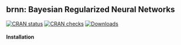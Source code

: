 ## brnn: Bayesian Regularized Neural Networks

[![CRAN status](https://www.r-pkg.org/badges/version/brnn?color=green)](https://CRAN.R-project.org/package=brnn) [![CRAN checks](https://cranchecks.info/badges/worst/brnn)](https://cran.r-project.org/web/checks/check_results_brnn.html) [![Downloads](http://cranlogs.r-pkg.org/badges/brnn?color=blue)](http://www.r-pkg.org/pkg/brnn)


#### Installation
